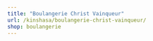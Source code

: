 ```yaml
---
title: "Boulangerie Christ Vainqueur"
url: /kinshasa/boulangerie-christ-vainqueur/
shop: boulangerie
---
```

